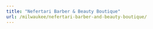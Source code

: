 ```yaml
---
title: "Nefertari Barber & Beauty Boutique"
url: /milwaukee/nefertari-barber-and-beauty-boutique/
---
```

